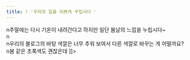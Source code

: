 ```yaml
---
title: ! '우리의 집을 이쁘게 꾸밉시다 '
---
```


<p>n주말에는 다시 기온이 내려간다고 하지만 일단 봄날의 느낌을 누립시다~<br />n<br />n우리의 불로그의 바탕 색깔은 너무 추워 보여서 다른 색깔로 바꾸는 게 어떨까요?<br />n봄 같은 초록색도 괜찮은데   ]]&gt;</p>


